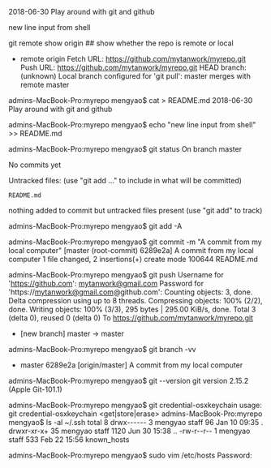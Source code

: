 2018-06-30 Play around with git and github

new line input from shell


git remote show origin ## show whether the repo is remote or local
* remote origin
  Fetch URL: https://github.com/mytanwork/myrepo.git
  Push  URL: https://github.com/mytanwork/myrepo.git
  HEAD branch: (unknown)
  Local branch configured for 'git pull':
    master merges with remote master


admins-MacBook-Pro:myrepo mengyao$ cat > README.md
2018-06-30 Play around with git and github


admins-MacBook-Pro:myrepo mengyao$ echo "new line input from shell" >> README.md 

admins-MacBook-Pro:myrepo mengyao$ git status
On branch master

No commits yet

Untracked files:
  (use "git add <file>..." to include in what will be committed)

	README.md

nothing added to commit but untracked files present (use "git add" to track)


admins-MacBook-Pro:myrepo mengyao$ git add -A


admins-MacBook-Pro:myrepo mengyao$ git commit -m "A commit from my local computer"
[master (root-commit) 6289e2a] A commit from my local computer
 1 file changed, 2 insertions(+)
 create mode 100644 README.md
 
 
admins-MacBook-Pro:myrepo mengyao$ git push
Username for 'https://github.com': mytanwork@gmail.com
Password for 'https://mytanwork@gmail.com@github.com': 
Counting objects: 3, done.
Delta compression using up to 8 threads.
Compressing objects: 100% (2/2), done.
Writing objects: 100% (3/3), 295 bytes | 295.00 KiB/s, done.
Total 3 (delta 0), reused 0 (delta 0)
To https://github.com/mytanwork/myrepo.git
 * [new branch]      master -> master
 
 

admins-MacBook-Pro:myrepo mengyao$ git branch -vv
* master 6289e2a [origin/master] A commit from my local computer


admins-MacBook-Pro:myrepo mengyao$ git --version
git version 2.15.2 (Apple Git-101.1)


admins-MacBook-Pro:myrepo mengyao$ git credential-osxkeychain
usage: git credential-osxkeychain <get|store|erase>
admins-MacBook-Pro:myrepo mengyao$ ls -al ~/.ssh
total 8
drwx------   3 mengyao  staff    96 Jan 10 09:35 .
drwxr-xr-x+ 35 mengyao  staff  1120 Jun 30 15:38 ..
-rw-r--r--   1 mengyao  staff   533 Feb 22 15:56 known_hosts

admins-MacBook-Pro:myrepo mengyao$ sudo vim /etc/hosts
Password:
